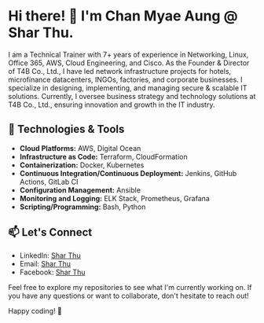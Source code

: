 # Hi there! 👋 I'm Chan Myae Aung @ Shar Thu.

I am a Technical Trainer with 7+ years of experience in Networking, Linux, Office 365, AWS, Cloud Engineering, and Cisco. As the Founder & Director of T4B Co., Ltd., I have led network infrastructure projects for hotels, microfinance datacenters, INGOs, factories, and corporate businesses. I specialize in designing, implementing, and managing secure & scalable IT solutions. Currently, I oversee business strategy and technology solutions at T4B Co., Ltd., ensuring innovation and growth in the IT industry.

## 🔧 Technologies & Tools

- **Cloud Platforms:** AWS, Digital Ocean
- **Infrastructure as Code:** Terraform, CloudFormation
- **Containerization:** Docker, Kubernetes
- **Continuous Integration/Continuous Deployment:** Jenkins, GitHub Actions, GitLab CI
- **Configuration Management:** Ansible
- **Monitoring and Logging:** ELK Stack, Prometheus, Grafana
- **Scripting/Programming:** Bash, Python


## 📫 Let's Connect

- LinkedIn: [Shar Thu](https://www.linkedin.com/in/sharthu/)
- Email: [Shar Thu](sharthu@t4bcompany.com)
- Facebook: [Shar Thu](https://www.facebook.com/share/15igSts7u2/?mibextid=LQQJ4d)


Feel free to explore my repositories to see what I'm currently working on. If you have any questions or want to collaborate, don't hesitate to reach out!

Happy coding! 🚀
